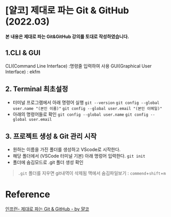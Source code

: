 # [얄코] 제대로 파는 Git & GitHub (2022.03)

**본 내용은 제대로 파는 Git&GitHub 강의를 토대로 작성하였습니다.**

## 1.CLI & GUI

CLI(Command Line Interface) :명령줄 입력하여 사용
GUI(Graphical User Interface) : ekfm

## 2. Terminal 최초설정

- 터미널 프로그램에서 아래 명령어 실행
  `git --version`
  `git config --global user.name "(본인 이름)"`
  `git config --global user.email "(본인 이메일)"`
- 아래의 명령어들로 확인
  `git config --global user.name`
  `git config --global user.email`

## 3. 프로젝트 생성 & Git 관리 시작

- 원하는 이름을 가진 폴더를 생성하고 VScode로 시작한다.
- 해당 폴더에서 (VSCode 터미널 기본) 아래 명렁어 입력한다.
  `git init`
- 폴더에 숨김모드로 .git 폴더 생성 확인

> `.git` 폴더를 지우면 git내역이 삭제됨
> 맥에서 숨김파일보기 : `commend`+`shift`+`m`

# Reference

[인프런- 제대로 파는 Git & GitHub - by 얄코](https://www.inflearn.com/course/%EC%A0%9C%EB%8C%80%EB%A1%9C-%ED%8C%8C%EB%8A%94-%EA%B9%83/dashboard)
